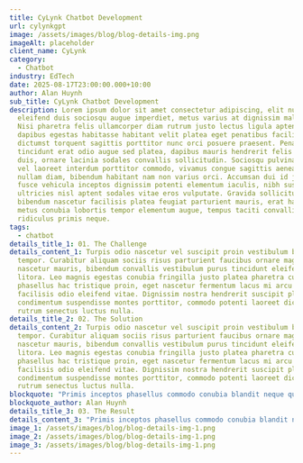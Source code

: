 ```yaml
---
title: CyLynk Chatbot Development
url: cylynkgpt
image: /assets/images/blog/blog-details-img.png
imageAlt: placeholder
client_name: CyLynk
category:
  - Chatbot
industry: EdTech
date: 2025-08-17T23:00:00.000+10:00
author: Alan Huynh
sub_title: CyLynk Chatbot Development
description: Lorem ipsum dolor sit amet consectetur adipiscing, elit nunc
  eleifend duis sociosqu augue imperdiet, metus varius at dignissim malesuada.
  Nisi pharetra felis ullamcorper diam rutrum justo lectus ligula aptent,
  dapibus egestas habitasse habitant velit platea eget penatibus facilisi fusce,
  dictumst torquent sagittis porttitor nunc orci posuere praesent. Penatibus
  tincidunt erat odio augue sed platea, dapibus mauris hendrerit felis morbi
  duis, ornare lacinia sodales convallis sollicitudin. Sociosqu pulvinar tempus
  vel laoreet interdum porttitor commodo, vivamus congue sagittis aenean turpis
  nullam diam, bibendum habitant nam non varius orci. Accumsan dui id justo
  fusce vehicula inceptos dignissim potenti elementum iaculis, nibh suspendisse
  ultricies nisl aptent sodales vitae eros vulputate. Gravida sollicitudin
  bibendum nascetur facilisis platea feugiat parturient mauris, erat habitant
  metus conubia lobortis tempor elementum augue, tempus taciti convallis aptent
  ridiculus primis neque.
tags:
  - chatbot
details_title_1: 01. The Challenge
details_content_1: Turpis odio nascetur vel suscipit proin vestibulum bibendum
  tempor. Curabitur aliquam sociis risus parturient faucibus ornare magnis
  nascetur mauris, bibendum convallis vestibulum purus tincidunt eleifend
  litora. Leo magnis egestas conubia fringilla justo platea pharetra cubilia
  phasellus hac tristique proin, eget nascetur fermentum lacus mi arcu habitant
  facilisis odio eleifend vitae. Dignissim nostra hendrerit suscipit platea
  condimentum suspendisse montes porttitor, commodo potenti laoreet dictumst
  rutrum senectus luctus nulla.
details_title_2: 02. The Solution
details_content_2: Turpis odio nascetur vel suscipit proin vestibulum bibendum
  tempor. Curabitur aliquam sociis risus parturient faucibus ornare magnis
  nascetur mauris, bibendum convallis vestibulum purus tincidunt eleifend
  litora. Leo magnis egestas conubia fringilla justo platea pharetra cubilia
  phasellus hac tristique proin, eget nascetur fermentum lacus mi arcu habitant
  facilisis odio eleifend vitae. Dignissim nostra hendrerit suscipit platea
  condimentum suspendisse montes porttitor, commodo potenti laoreet dictumst
  rutrum senectus luctus nulla.
blockquote: "Primis inceptos phasellus commodo conubia blandit neque quis, mi suspendisse vivamus cum dapibus"
blockquote_author: Alan Huynh
details_title_3: 03. The Result
details_content_3: "Primis inceptos phasellus commodo conubia blandit neque quis, mi suspendisse vivamus cum dapibus"
image_1: /assets/images/blog/blog-details-img-1.png
image_2: /assets/images/blog/blog-details-img-1.png
image_3: /assets/images/blog/blog-details-img-1.png
---
```

